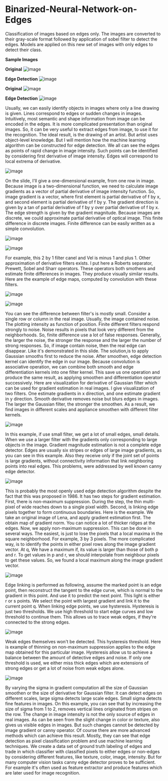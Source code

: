 # Binarized-Neural-Network-on-Edges
Classification of images based on edges only. The images are converted to their gray-scale format followed by application of sobel filter to detect the edges. Models are applied on this new set of images with only edges to detect their class.

**Sample Images**

**Original**
![image](https://user-images.githubusercontent.com/65457437/144373938-3299b257-193d-46be-9057-af106b8d21a5.png)

**Edge Detection**
![image](https://user-images.githubusercontent.com/65457437/144374967-ff800beb-baf6-49ae-8dd4-bbf216fbc366.png)

**Original**
![image](https://user-images.githubusercontent.com/65457437/144375683-959066d4-c3f7-4f6d-b3e3-4d6f7d710e07.png)

**Edge Detection**
![image](https://user-images.githubusercontent.com/65457437/144375700-b0187031-71c3-4c59-b482-ffba0d6d7016.png)



Usually, we can easily identify objects in images where only a line drawing is given. Lines correspond to edges or sudden changes in images. Intuitively, most semantic and shape information from image can be encoded in the edges. It is more complicated presentation than original images. So, it can be very useful to extract edges from image, to use it for the recognition. The ideal result, is the drawing of an artist. But artist uses object-level knowledge. But I will mention how the machine learning algorithm can be constructed for edge detection. We all can see the edges as points of rapid change in image intensity. Such points can be identified by considering first derivative of image intensity. Edges will correspond to local extrema of derivative.

![image](https://user-images.githubusercontent.com/65457437/144350461-fde83f59-4450-47d1-b8e1-d9b875f517b8.png)

On the slide, I'll give a one-dimensional example, from one row in image. Because image is a two-dimensional function, we need to calculate image gradients as a vector of partial derivative of image intensity function. So, image gradient is a vector, where first element is partial derivative of f by x, and second element is partial derivative of f by y. The gradient direction is given by a tan of partial derivative of f by y over partial derivative of f by x. The edge strength is given by the gradient magnitude. Because images are discrete, we could approximate partial derivative of optical image. This finite difference in discrete images. Finite difference can be easily written as a simple convolution.

![image](https://user-images.githubusercontent.com/65457437/144350602-8c3512eb-9bcb-4d78-baa9-d6f91dccd40a.png)

![image](https://user-images.githubusercontent.com/65457437/144350662-11d196ac-94f3-48e5-8df9-0841c0379459.png)

For example, this 2 by 1 filter canel and Vel is minus 1 and plus 1. Other approximation of derivative filters exists. I put here a Roberts separator, Prewett, Sobel and Sharr operators. These operators both smothens and estimate finite differences in images. They produce visually similar results. Here are the example of edge maps, computed by convolution with these filters. 

![image](https://user-images.githubusercontent.com/65457437/144351201-a1269d40-d591-4074-8026-60b8ea6e09e7.png)

![image](https://user-images.githubusercontent.com/65457437/144351221-43698458-7e7a-44fe-890e-d4ccce87b8b1.png)


You can see the difference between filter's is mostly small. Consider a single row or column in the real image. Usually, the image contained noise. The plotting intensity as function of position. Finite different filters respond strongly to noise. Noise results in pixels that look very different from the neighborhoods. So, finite difference use a lot of false responses. Generally, the larger the noise, the stronger the response and the larger the number of strong responses. So, if image contain noise, then the real edge can disappear. Like it's demonstrated in this slide. The solution,is to apply Gaussian smooths first to reduce the noise. After smoothen, edge detection kernel can identify the edge in our image. Because convolution is associative operation, we can combine both smooth and edge differentiation kernels into one filter kernel. This save us one operation and produce the same result, as applying smoothen and differentiation operator successively. Here are visualization for derivative of Gaussian filter which can be used for gradient estimation in real images. I give visualization of two filters. One estimate gradients in x direction, and one estimate gradient in y direction. Smooth derivative removes noise but blurs edges in images. The larger the Gaussian filter, the stronger the smoothen. As a result, we find images in different scales and appliance smoothen with different filter kernels. 

![image](https://user-images.githubusercontent.com/65457437/144353758-163e78e7-8393-4f2a-a6d1-4b522503f979.png)

In this example, if use small filter, we get a lot of small edges, small details. When we use a larger filter with the gradients only corresponding to large objects in the image. Gradient magnitude estimation is not a complete edge detector. Edges are usually six stripes or edges of large image gradients, as you can see in this example. Also they receive only if the joint set of points is large gradients, without connectivity information that link neighboring points into real edges. This problems, were addressed by well known canny edge detector.

![image](https://user-images.githubusercontent.com/65457437/144353943-87ea7044-b6f5-40e8-985b-8fe0b073d426.png)

This is probably the most openly used edge detection algorithm despite the fact that this was proposed in 1986. It has two steps for gradient estimation. First, there is non-maximum suppression. During the step, the thin multi-pixel of wide reaches down to a single pixel width. Second, is linking edge pixels together to form continuous boundaries. Here is the example. We take an original image of Lena, and apply gradient estimation first. The obtain map of gradient norm. You can notice a lot of thicker ridges at the edges. Now, we apply non-maximum suppression. This can be done in several ways. The easiest, is just to lose the pixels that a local maxima in the square neighborhood. For example, 3 by 3 pixels. The more complicated way, is to identify the points in either pixel rows along the image gradient vector. At q, We have a maximum if, its value is larger than those of both p and r. To get values in p and r, we should interpolate from neighbour pixels to get these values. So, we found a local maximum along the image gradient vector.

![image](https://user-images.githubusercontent.com/65457437/144354258-9a827fff-3cd1-4742-9717-9daee86ee9d3.png)

Edge linking is performed as following, assume the marked point is an edge point, then reconstruct the tangent to the edge curve, which is normal to the gradient in this point. And use it to predict the next point. This light is either r or s points. We select the point with largest gradient and link it to the current point q. When linking edge points, we use hysteresis. Hysteresis is just two thresholds. We use high threshold to start edge curves and low threshold to continue them. This allows us to trace weak edges, if they're connected to the strong edges. 

![image](https://user-images.githubusercontent.com/65457437/144354356-66b951f9-dabb-4001-bcd6-c25aca3b33eb.png)

Weak edges themselves won't be detected. This hysteresis threshold. Here is example of thinning on non-maximum suppression applies to the edge map obtained for this particular image. Hysteresis allow us to achieve a balance between the amount of detective edges and noise. If only one threshold is used, we either miss thick edges which are extensions of strong edges or get a lot of noise from weak edges alone. 

![image](https://user-images.githubusercontent.com/65457437/144354514-5fb8cc20-2b9b-4eba-b6c6-25fab40a398e.png)

By varying the sigma in gradient computation all the size of Gaussian smoothen or the size of derivative for Gaussian filter. It can detect edges on different scales, large sigma detects large scale edges. Small sigma detects fine features in images. On this example, you can see that by increasing the size of sigma from 1 to 2, removes vertical lines originated from stripes on the row. The change in image intensity is not the only source of edges in real images. As can be seen from the slight change in color or texture, also gives us visible edges in images. But such changes cannot be detected by image gradient or canny operator. Of course there are more advanced methods which can achieve this result. Mostly, they can see that edge detection as pixel classification problem and use machine learning techniques. We create a data set of ground truth labeling of edges and trade in which classifier with classified pixels to either edges or non-edges by considering different features, like texture, color, image, intensity. But for many computer vision tasks canny edge detector proves to be sufficient. For example it's often used as feature extractor and produce features which are later used for image recognition.
